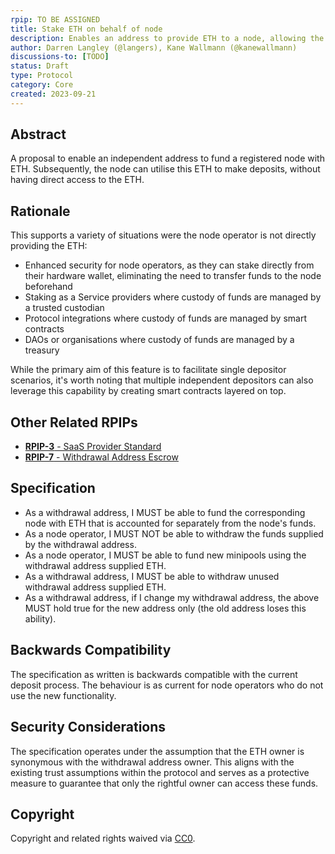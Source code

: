 ```yaml
---
rpip: TO BE ASSIGNED
title: Stake ETH on behalf of node
description: Enables an address to provide ETH to a node, allowing the node to make deposits using the provided ETH.
author: Darren Langley (@langers), Kane Wallmann (@kanewallmann)
discussions-to: [TODO]
status: Draft
type: Protocol
category: Core
created: 2023-09-21
---
```


## Abstract
A proposal to enable an independent address to fund a registered node with ETH. Subsequently, the node can utilise this ETH to make deposits, without having direct access to the ETH.

## Rationale
This supports a variety of situations were the node operator is not directly providing the ETH:
- Enhanced security for node operators, as they can stake directly from their hardware wallet, eliminating the need to transfer funds to the node beforehand
- Staking as a Service providers where custody of funds are managed by a trusted custodian
- Protocol integrations where custody of funds are managed by smart contracts
- DAOs or organisations where custody of funds are managed by a treasury

While the primary aim of this feature is to facilitate single depositor scenarios, it's worth noting that multiple independent depositors can also leverage this capability by creating smart contracts layered on top.

## Other Related RPIPs 
- [**RPIP-3** - SaaS Provider Standard](./RPIP-3.md) 
- [**RPIP-7** - Withdrawal Address Escrow](./RPIP-7.md) 

## Specification
- As a withdrawal address, I MUST be able to fund the corresponding node with ETH that is accounted for separately from the node's funds. 
- As a node operator, I MUST NOT be able to withdraw the funds supplied by the withdrawal address.
- As a node operator, I MUST be able to fund new minipools using the withdrawal address supplied ETH.
- As a withdrawal address, I MUST be able to withdraw unused withdrawal address supplied ETH.
- As a withdrawal address, if I change my withdrawal address, the above MUST hold true for the new address only (the old address loses this ability).

## Backwards Compatibility
The specification as written is backwards compatible with the current deposit process. The behaviour is as current for node operators who do not use the new functionality. 

## Security Considerations
The specification operates under the assumption that the ETH owner is synonymous with the withdrawal address owner. This aligns with the existing trust assumptions within the protocol and serves as a protective measure to guarantee that only the rightful owner can access these funds.

## Copyright
Copyright and related rights waived via [CC0](https://creativecommons.org/publicdomain/zero/1.0/).